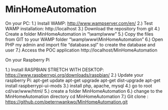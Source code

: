 # MinHomeAutomation

On your PC:
1.)	Install WAMP: http://www.wampserver.com/en/
2.)	Test WAMP installation: http://localhost
3.)	Download the repository from git
4.)	Create a folder MinHomeAutomation in “\wamp\www”
5.)	Copy the files from GIT to your WAMP folder “\wamp\www\MinHomeAutomation”
6.)	Open PHP my admin and import file “database.sql” to create the database and user
7.)	Access the POC application http://localhost/MinHomeAutomation

On your Raspberry Pi

1.) Install RASPBIAN STRETCH WITH DESKTOP: https://www.raspberrypi.org/downloads/raspbian/
2.) Update your raspberry Pi: 
apt-get update
apt-get upgrade
apt-get dist-upgrade
apt-get install raspberrypi-ui-mods
3.) install php, apache, mysql
4.) go to root cd/var/www/html/
5.) create a folder MinHomeAutomation
6.) change to the MinHomeAutomation directory cd MinHomeAutomation
7.) Git clone : https://github.com/peternwankwo/MinHomeAutomation.git
